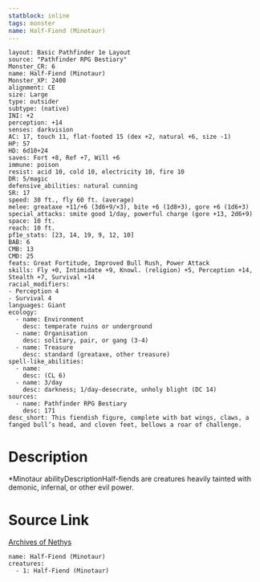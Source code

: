 ```yaml
---
statblock: inline
tags: monster
name: Half-Fiend (Minotaur)
---
```

```statblock
layout: Basic Pathfinder 1e Layout
source: "Pathfinder RPG Bestiary"
Monster_CR: 6
name: Half-Fiend (Minotaur)
Monster_XP: 2400
alignment: CE
size: Large
type: outsider
subtype: (native)
INI: +2
perception: +14
senses: darkvision
AC: 17, touch 11, flat-footed 15 (dex +2, natural +6, size -1)
HP: 57
HD: 6d10+24
saves: Fort +8, Ref +7, Will +6
immune: poison
resist: acid 10, cold 10, electricity 10, fire 10
DR: 5/magic
defensive_abilities: natural cunning
SR: 17
speed: 30 ft., fly 60 ft. (average)
melee: greataxe +11/+6 (3d6+9/×3), bite +6 (1d8+3), gore +6 (1d6+3)
special_attacks: smite good 1/day, powerful charge (gore +13, 2d6+9)
space: 10 ft.
reach: 10 ft.
pf1e_stats: [23, 14, 19, 9, 12, 10]
BAB: 6
CMB: 13
CMD: 25
feats: Great Fortitude, Improved Bull Rush, Power Attack
skills: Fly +0, Intimidate +9, Knowl. (religion) +5, Perception +14, Stealth +7, Survival +14
racial_modifiers:
- Perception 4
- Survival 4
languages: Giant
ecology:
  - name: Environment
    desc: temperate ruins or underground
  - name: Organisation
    desc: solitary, pair, or gang (3-4)
  - name: Treasure
    desc: standard (greataxe, other treasure)
spell-like_abilities:
  - name:
    desc: (CL 6)
  - name: 3/day
    desc: darkness; 1/day-desecrate, unholy blight (DC 14)
sources:
  - name: Pathfinder RPG Bestiary
    desc: 171
desc_short: This fiendish figure, complete with bat wings, claws, a fanged bull’s head, and cloven feet, bellows a roar of challenge.
```
# Description
*Minotaur abilityDescriptionHalf-fiends are creatures heavily tainted with demonic, infernal, or other evil power.
# Source Link
[Archives of Nethys](https://aonprd.com/MonsterDisplay.aspx?ItemName=Half-Fiend%20(Minotaur))
```encounter-table
name: Half-Fiend (Minotaur)
creatures:
  - 1: Half-Fiend (Minotaur)
```
